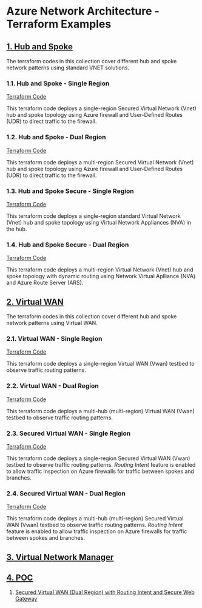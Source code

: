 
# Azure Network Architecture - Terraform Examples <!-- omit from toc -->

## [1. Hub and Spoke](./1-hub-and-spoke)

The terraform codes in this collection cover different hub and spoke network patterns using standard VNET solutions.

### 1.1. Hub and Spoke - Single Region
[Terraform Code](./1-hub-and-spoke/1-hub-spoke-azfw-single-region/)

This terraform code deploys a single-region Secured Virtual Network (Vnet) hub and spoke topology using Azure firewall and User-Defined Routes (UDR) to direct traffic to the firewall.

### 1.2. Hub and Spoke - Dual Region
[Terraform Code](./1-hub-and-spoke/2-hub-spoke-azfw-dual-region/)

This terraform code deploys a multi-region Secured Virtual Network (Vnet) hub and spoke topology using Azure firewall and User-Defined Routes (UDR) to direct traffic to the firewall.

### 1.3. Hub and Spoke Secure - Single Region
[Terraform Code](./1-hub-and-spoke/3-hub-spoke-nva-single-region/)

This terraform code deploys a single-region standard Virtual Network (Vnet) hub and spoke topology using Virtual Network Appliances (NVA) in the hub.

### 1.4. Hub and Spoke Secure - Dual Region
[Terraform Code](./1-hub-and-spoke/4-hub-spoke-nva-dual-region/)

This terraform code deploys a multi-region Virtual Network (Vnet) hub and spoke topology with dynamic routing using Network Virtual Aplliance (NVA) and Azure Route Server (ARS).


## [2. Virtual WAN](./2-virtual-wan/)

The terraform codes in this collection cover different hub and spoke network patterns using Virtual WAN.

### 2.1. Virtual WAN - Single Region
[Terraform Code](./2-virtual-wan/1-vwan-single-region/)

This terraform code deploys a single-region Virtual WAN (Vwan) testbed to observe traffic routing patterns.

### 2.2. Virtual WAN - Dual Region
[Terraform Code](./2-virtual-wan/2-vwan-dual-region/)

This terraform code deploys a multi-hub (multi-region) Virtual WAN (Vwan) testbed to observe traffic routing patterns.

### 2.3. Secured Virtual WAN - Single Region
[Terraform Code](./2-virtual-wan/3-vwan-sec-single-region/)

This terraform code deploys a single-region Secured Virtual WAN (Vwan) testbed to observe traffic routing patterns. *Routing Intent* feature is enabled to allow traffic inspection on Azure firewalls for traffic between spokes and branches.

### 2.4. Secured Virtual WAN - Dual Region
[Terraform Code](./2-virtual-wan/4-vwan-sec-dual-region/)

This terraform code deploys a multi-hub (multi-region) Secured Virtual WAN (Vwan) testbed to observe traffic routing patterns. *Routing Intent* feature is enabled to allow traffic inspection on Azure firewalls for traffic between spokes and branches.


## [3. Virtual Network Manager](./3-virtual-network-manager/)


## [4. POC](./4-poc/)
1. [Secured Virtual WAN (Dual Region) with Routing Intent and Secure Web Gateway](./4-poc/1-vwan-sec-dual-region-ri-swg/)
